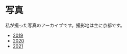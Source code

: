 # 写真

私が撮った写真のアーカイブです。撮影地は主に京都です。

- [2019](pages/2019.html)
- [2020](pages/2020.html)
- [2021](pages/2021.html)

